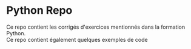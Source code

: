# Python Repo

Ce repo contient les corrigés d'exercices mentionnés dans la formation Python.  
Ce repo contient également quelques exemples de code
